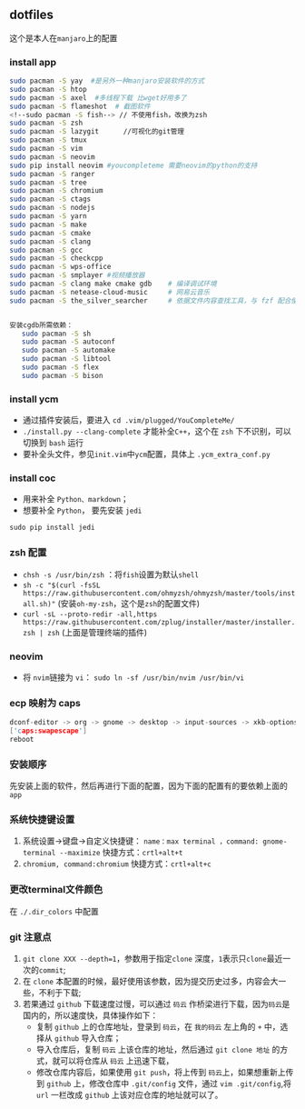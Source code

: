 ## dotfiles
这个是本人在`manjaro`上的配置

### install app
```bash
sudo pacman -S yay  #是另外一种manjaro安装软件的方式
sudo pacman -S htop
sudo pacman -S axel  #多线程下载 比wget好用多了
sudo pacman -S flameshot  # 截图软件
<!--sudo pacman -S fish--> // 不使用fish，改换为zsh
sudo pacman -S zsh
sudo pacman -S lazygit      //可视化的git管理
sudo pacman -S tmux
sudo pacman -S vim
sudo pacman -S neovim
sudo pip install neovim #youcompleteme 需要neovim的python的支持
sudo pacman -S ranger
sudo pacman -S tree
sudo pacman -S chromium
sudo pacman -S ctags
sudo pacman -S nodejs
sudo pacman -S yarn
sudo pacman -S make
sudo pacman -S cmake
sudo pacman -S clang
sudo pacman -S gcc
sudo pacman -S checkcpp
sudo pacman -S wps-office
sudo pacman -S smplayer #视频播放器
sudo pacman -S clang make cmake gdb    # 编译调试环境
sudo pacman -S netease-cloud-music     # 网易云音乐
sudo pacman -S the_silver_searcher     # 依据文件内容查找工具，与 fzf 配合使用 


安装cgdb所需依赖：
   sudo pacman -S sh
   sudo pacman -S autoconf
   sudo pacman -S automake
   sudo pacman -S libtool
   sudo pacman -S flex
   sudo pacman -S bison
```

###  install ycm

- 通过插件安装后，要进入 `cd .vim/plugged/YouCompleteMe/`
- `./install.py --clang-complete` 才能补全`C++`，这个在 `zsh` 下不识别，可以切换到 `bash` 运行
- 要补全头文件，参见`init.vim`中`ycm`配置，具体上 `.ycm_extra_conf.py`

### install coc
- 用来补全 `Python、markdown`；
- 想要补全 `Python`， 要先安装 `jedi`
```cpp
sudo pip install jedi
```

### zsh 配置

- `chsh -s /usr/bin/zsh` ：将`fish`设置为默认`shell`
- `sh -c "$(curl -fsSL https://raw.githubusercontent.com/ohmyzsh/ohmyzsh/master/tools/install.sh)"`   (安装`oh-my-zsh`，这个是`zsh`的配置文件)
- `curl -sL --proto-redir -all,https https://raw.githubusercontent.com/zplug/installer/master/installer.zsh | zsh`
(上面是管理终端的插件)

### neovim

- 将 `nvim`链接为 `vi`： `sudo ln -sf /usr/bin/nvim /usr/bin/vi`

### ecp 映射为 caps
```cpp	
dconf-editor -> org -> gnome -> desktop -> input-sources -> xkb-options    
['caps:swapescape']  
reboot
```
### 安装顺序

先安装上面的软件，然后再进行下面的配置，因为下面的配置有的要依赖上面的`app`

### 系统快捷键设置

1. 系统设置->键盘->自定义快捷键： `name：max terminal ，command: gnome-terminal --maximize` 快捷方式：`crtl+alt+t`
2. `chromium, command:chromium`  快捷方式：`crtl+alt+c`

### 更改terminal文件颜色

在 `./.dir_colors` 中配置

### git 注意点

1. `git clone XXX --depth=1`，参数用于指定`clone` 深度，`1`表示只`clone`最近一次的`commit`;
2. 在 `clone` 本配置的时候，最好使用该参数，因为提交历史过多，内容会大一些，不利于下载;
3. 若果通过 `github` 下载速度过慢，可以通过 `码云` 作桥梁进行下载，因为`码云`是国内的，所以速度快，具体操作如下：
    - 复制 `github` 上的仓库地址，登录到 `码云`，在 `我的码云` 左上角的 `+` 中，选择从 `github` 导入仓库；
    - 导入仓库后，复制 `码云` 上该仓库的地址，然后通过 `git clone 地址` 的方式，就可以将仓库从 `码云` 上迅速下载，
    - 修改仓库内容后，如果使用 `git push`，将上传到 `码云`上，如果想重新上传到 `github` 上，修改仓库中 `.git/config` 文件，通过 `vim .git/config`,将 `url` 一栏改成 `github` 上该对应仓库的地址就可以了。  
